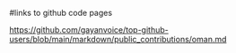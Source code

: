 #links to github code pages

https://github.com/gayanvoice/top-github-users/blob/main/markdown/public_contributions/oman.md

